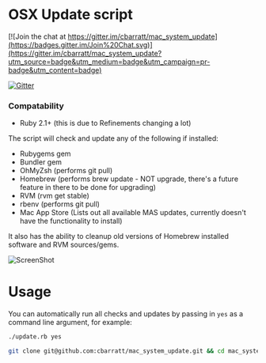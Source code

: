 # OSX Update script

[![Join the chat at https://gitter.im/cbarratt/mac_system_update](https://badges.gitter.im/Join%20Chat.svg)](https://gitter.im/cbarratt/mac_system_update?utm_source=badge&utm_medium=badge&utm_campaign=pr-badge&utm_content=badge)

[![Gitter](https://badges.gitter.im/Join%20Chat.svg)](https://gitter.im/t0nyshier/mac_system_update?utm_source=badge&utm_medium=badge&utm_campaign=pr-badge)

### Compatability

* Ruby 2.1+ (this is due to Refinements changing a lot)

The script will check and update any of the following if installed:

* Rubygems gem
* Bundler gem
* OhMyZsh (performs git pull)
* Homebrew (performs brew update - NOT upgrade, there's a future feature in there to be done for upgrading)
* RVM (rvm get stable)
* rbenv (performs git pull)
* Mac App Store (Lists out all available MAS updates, currently doesn't have the functionality to install)

It also has the ability to cleanup old versions of Homebrew installed software and RVM sources/gems.

![ScreenShot](http://files.bolser.co.uk/files/Screen%20Shot%202014-10-23%20at%2016.40.25.png)

# Usage

You can automatically run all checks and updates by passing in `yes` as a command line argument, for example:

```bash
./update.rb yes
```

```bash
git clone git@github.com:cbarratt/mac_system_update.git && cd mac_system_update && ./update.rb
```
